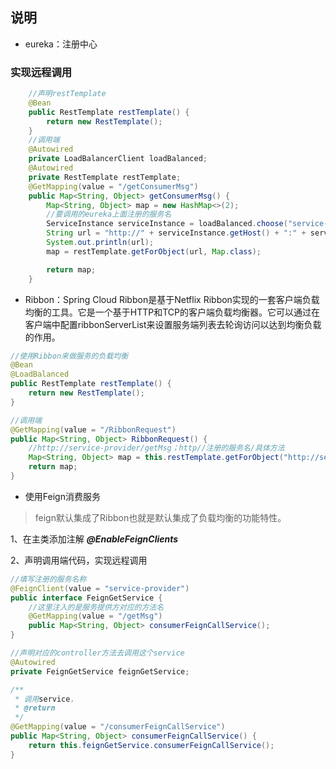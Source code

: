 ## 说明
* eureka：注册中心

### 实现远程调用
```java
    //声明restTemplate
    @Bean
    public RestTemplate restTemplate() {
        return new RestTemplate();
    }
    //调用端
    @Autowired
    private LoadBalancerClient loadBalanced;
    @Autowired
    private RestTemplate restTemplate;    
    @GetMapping(value = "/getConsumerMsg")
    public Map<String, Object> getConsumerMsg() {
        Map<String, Object> map = new HashMap<>(2);
        //要调用的eureka上面注册的服务名
        ServiceInstance serviceInstance = loadBalanced.choose("service-provider");
        String url = "http://" + serviceInstance.getHost() + ":" + serviceInstance.getPort() + "/getMsg";
        System.out.println(url);
        map = restTemplate.getForObject(url, Map.class);

        return map;
    }
```

* Ribbon：Spring Cloud Ribbon是基于Netflix Ribbon实现的一套客户端负载均衡的工具。它是一个基于HTTP和TCP的客户端负载均衡器。它可以通过在客户端中配置ribbonServerList来设置服务端列表去轮询访问以达到均衡负载的作用。
```java
//使用Ribbon来做服务的负载均衡
@Bean
@LoadBalanced
public RestTemplate restTemplate() {
    return new RestTemplate();
}

//调用端
@GetMapping(value = "/RibbonRequest")
public Map<String, Object> RibbonRequest() {
    //http://service-provider/getMsg；http//注册的服务名/具体方法
    Map<String, Object> map = this.restTemplate.getForObject("http://service-provider/getMsg", Map.class);
    return map;
}

```
* 使用Feign消费服务
> feign默认集成了Ribbon也就是默认集成了负载均衡的功能特性。

1、在主类添加注解 ***@EnableFeignClients***

2、声明调用端代码，实现远程调用

```java
//填写注册的服务名称
@FeignClient(value = "service-provider")
public interface FeignGetService {
    //这里注入的是服务提供方对应的方法名
    @GetMapping(value = "/getMsg")
    public Map<String, Object> consumerFeignCallService();
}

//声明对应的controller方法去调用这个service
@Autowired
private FeignGetService feignGetService;

/**
 * 调用service，
 * @return
 */
@GetMapping(value = "/consumerFeignCallService")
public Map<String, Object> consumerFeignCallService() {
    return this.feignGetService.consumerFeignCallService();
}
```



